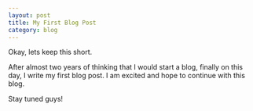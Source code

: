 ```yaml
---
layout: post
title: My First Blog Post
category: blog
---
```



Okay, lets keep this short.

After almost two years of thinking that I would start a blog, finally on this day, I write my first blog post. I am excited and hope to continue with this blog.

Stay tuned guys!